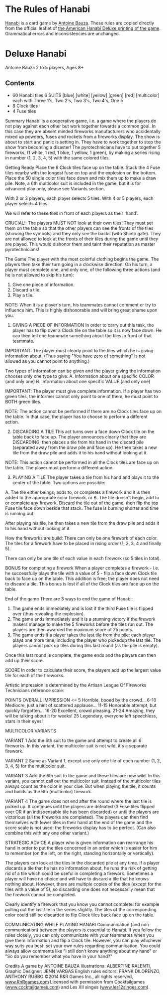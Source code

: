 # The Rules of Hanabi

[Hanabi](https://boardgamegeek.com/boardgame/98778/hanabi) is a card game by [Antoine Bauza](https://boardgamegeek.com/boardgamedesigner/9714/antoine-bauza). These rules are copied directly from the official leaflet of [the American Hanabi Deluxe printing of the game](https://www.amazon.com/R-Games-R870-Hanabi-Deluxe/dp/B00RHGF0GE/ref=sr_1_1?ie=UTF8&qid=1539188372&sr=8-1&keywords=hanabi+deluxe). Grammatical errors and inconsistencies are unchanged.

# Deluxe Hanabi
Antoine Bauza
2 to 5 players, Ages 8+
 
## Contents
- 60 Hanabi tiles
  6 SUITS [blue] [white] [yellow] [green] [red] [multicolor]
  each with Three 1's, Two 2's, Two 3's, Two 4's, One 5
- 8 Clock tiles
- 4 Fuse tiles
 
Summary
Hanabi is a cooperative game, i.e. a game where the players do not play against each other but work together towards a common goal. In this case they are absent minded fireworks manufacturers who accidentally mixed up powders, fuses and rockets from a fireworks display. The show is about to start and panic is setting in. They have to work together to stop the show from becoming a disaster! The pyrotechnicians have to put together 5 fireworks, (1 white, 1 red, 1 blue, 1 yellow, 1 green), by making a series rising in number (1, 2, 3, 4, 5) with the same colored tiles.
 
Getting Ready
Place the 8 Clock tiles face up on the table. Stack the 4 Fuse tiles nearby with the longest fuse on top and the explosion on the bottom. Place the 50 single color tiles face down and mix them up to make a draw pile. Note, a 6th multicolor suit is included in the game, but it is for advanced play only, please see Variants section.
 
With 2 or 3 players, each player selects 5 tiles.
With 4 or 5 players, each player selects 4 tiles.
 
We will refer to these tiles in front of each players as their 'hand'.
 
CRUCIAL!: The players MUST NOT look at their own tiles! They must set them on the table so that the other players can see the fronts of the tiles (showing the symbols) and they only see the backs (with Shinto gate). They are not allowed to look at the fronts of their tiles during the game until they are played. This would dishonor them and taint their reputation as master pyrotechnicians!
 
The Game
The player with the most colorful clothing begins the game. The players then take their turn going in a clockwise direction. On his turn, a player must complete one, and only one, of the following three actions (and he is not allowed to skip his turn):
 
1. Give one piece of information.
2. Discard a tile.
3. Play a tile.
 
NOTE: When it is a player's turn, his teammates cannot comment or try to influence him. This is highly dishonorable and will bring great shame upon you.
 
1. GIVING A PIECE OF INFORMATION
In order to carry out this task, the player has to flip over a Clock tile on the table so it is now face down. He can then tell one teammate something about the tiles in front of that teammate.
 
IMPORTANT: The player must clearly point to the tiles which he is giving information about. (Thus saying "You have zero of something" is not allowed as you cannot point to anything.)
 
Two types of information can be given and the player giving the information chooses only one type to give:
    A. Information about one specific COLOR (and only one)
    B. Information about one specific VALUE  (and only one)
 
IMPORTANT: The player must give complete information. If a player has two green tiles, the informer cannot only point to one of them, he must point to BOTH green tiles.
 
NOTE: The action cannot be performed if there are no Clock tiles face up on the table. In that case, the player has to choose to perform a different action.
 
2. DISCARDING A TILE
This act turns over a face down Clock tile on the table back to face up. The player announces clearly that they are DISCARDING, then places a tile from his hand in the discard pile (separated away from the draw pile and face up). He then takes a new tile from the draw pile and adds it to his hand without looking at it.
 
NOTE: This action cannot be performed in all the Clock tiles are face up on the table. The player must perform a different action.
 
3. PLAYING A TILE
The player takes a tile from his hand and plays it to the center of the table. Two options are possible:
 
A. The tile either beings, adds to, or completes a firework and it is then added to the appropriate color firework.
or
B. The tile doesn't begin, add to or complete any firework. Discard the tile out of the game, then flip the top Fuse tile face down beside that stack. The fuse is burning shorter and time is running out.
 
After playing his tile, he then takes a new tile from the draw pile and adds it to his hand without looking at it.
 
How the fireworks are build:
There can only be one firework of each color. The tiles for a firework have to be placed in rising order (1, 2, 3, 4 and finally 5).
 
There can only be one tile of each value in each firework (so 5 tiles in total).
 
BONUS for completing a firework
When a player completes a firework - i.e. he successfully plays the tile with a value of 5 - flip a face down Clock tile back to face up on the table. This addition is free; the player does not need to discard a tile. This bonus is lost if all of the Clock tiles are face up on the table.
 
End of the game
There are 3 ways to end the game of Hanabi:
 
1. The game ends immediately and is lost if the third Fuse tile is flipped over (thus revealing the explosion).
2. The game ends immediately and it is a stunning victory if the firework makers manage to make the 5 fireworks before the tiles run out. The players are then awarded the maximum score of 25 points.
3. The game ends if a player takes the last tile from the pile: each player plays one more time, including the player who pickedup the last tile. The players cannot pick up tiles during this last round (as the pile is empty).
 
Once this last round is complete, the game ends and the players can then add up their score.
 
SCORE
In order to calculate their score, the players add up the largest value tile for each of the fireworks.
 
Artistic impression is determined by the Artisan League Of Fireworks Technicians reference scale:
 
POINTS  OVERALL IMPRESSION
  <= 5  Horrible, booed by the crowd...
  6-10  Mediocre, just a hint of scattered applause...
 11-15  Honorable attempt, but quickly forgotten...
 16-20  Excellent, crowd pleasing.
 21-24  Amazing, they will be talking about it for weeks!
    25  Legendary, everyone left speechless, stars in their eyes!
 
MULTICOLOR VARIANTS
 
VARIANT 1
Add the 6th suit to the game and attempt to create all 6 fireworks. In this variant, the multicolor suit is not wild, it's a separate firework.
 
VARIANT 2
Same as Variant 1, except use only one tile of each number (1, 2, 3, 4, 5) for the multicolor suit.
 
VARIANT 3
Add the 6th suit to the game and these tiles are now wild. In this variant, you cannot call out the multicolor suit. Instead of the multicolor tiles always count as the color in your clue. But when playing the tile, it counts and builds as the 6th (multicolor) firework.
 
VARIANT 4
The game does not end after the round where the last tile is picked up. It continues until the players are defeated (3 Fuse tiles flipped over OR if an indispensable tile has been discarded) or until the players are victorious (all the fireworks are completed). The players can then find themselves with fewer tiles in their hand at the end of the game and the score scale is not used: the fireworks display has to be perfect. (Can also combine this with any one other variant.)
 
STRATEGIC ADVICE
A player who is given information can rearrange his hand in order to put the tiles concerned in an order which is easier for him to remember (on the left, on the right, standing horizontally or vertically).
 
The players can look at the tiles in the discarded pile at any time. If a player discards a tile that he has no information about, he runs the risk of getting rid of a tile which could be useful in completing a firework. Sometimes a player will have no choice and will have to discard a tile that he knows nothing about. However, there are multiple copies of the tiles (except for the tiles with a value of 5); so discarding one does not necessarily mean that the firework cannot be completed.
 
Clearly identify a firework that you know you cannot complete: for example pulling out the last tile in the series slightly. The tiles of the corresponding color could still be discarded to flip Clock tiles back face up on the table.
 
COMMUNICATING WHILE PLAYING HANABI
Communication (and non communication) between the players is essential to Hanabi. If you follow the rules closely, you can only communicate with your teammates when you give them information and flip a Clock tile. However, you can play whichever way suits you best: set your own rules regarding communication. You could always allow comments like "I still don't know anything about my hand" or "So do you remember what you have in your hand?"
 
Credits
A game by ANTOINE BAUZA
Illustrations: ALBERTINE RALENTI, Graphic Designer: JENN VARGAS
English rules editors: FRANK DILORENZO, ANTHONY RUBBO
©2014 R&R Games Inc., all rights reserved, www.RnRgames.com
Licensed with permission from Cocktailgames (www.cocktailgames.com) and Les XII singes (www.les12singes.com).
